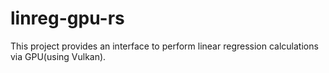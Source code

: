# linreg-gpu-rs

This project provides an interface to perform linear regression calculations via GPU(using Vulkan).